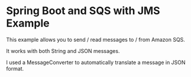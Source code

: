 # Spring Boot and SQS with JMS Example

This example allows you to send / read messages to / from Amazon SQS.

It works with both String and JSON messages.

I used a MessageConverter to automatically translate a message in JSON format.



